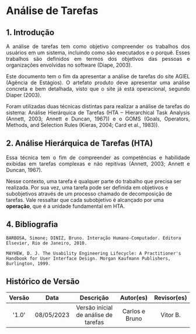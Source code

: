 # Análise de Tarefas

## 1. Introdução
<p align="justify">
A análise de tarefas tem como objetivo compreender os trabalhos dos usuários em um sistema, incluindo como são executados e o porquê. Esses trabalhos são definidos em termos dos objetivos das pessoas e organizações envolvidas no software (Diape, 2003).
</p>
<p align="justify">
Este documento tem o fim da apresentar a análise de tarefas do site AGIEL (Agência de Estágios). O artefato produto deve apresentar uma análise concreta e bem detalhada, visto que o site já está operacional, segundo Diaper (2003).
</p>

<p align="justify">
Foram utilizadas duas técnicas distintas para realizar a análise de tarefas do sistema: Análise Hierárquica de
Tarefas (HTA – Hierarchical Task Analysis (Annett, 2003; Annett e Duncan, 1967)) e o GOMS (Goals,
Operators, Methods, and Selection Rules (Kieras, 2004; Card et al., 1983)).
</p>

## 2. Análise Hierárquica de Tarefas (HTA)
<p align="justify">
Essa técnica tem o fim de compreender as competências e habilidade exibidas em tarefas complexas e não repitivas (Annett, 2003; Annett e Duncan,
1967).
</p>
Nesse contexto, uma tarefa é qualquer parte do trabalho que precisa ser realizada. Por sua vez, uma tarefa pode ser definida em objetivos e subobjetivos através de um processo chamado de decomposição de tarefas. Vale ressaltar que cada subobjetivo é alcançado por uma <b>operação</b>, que é a unidade fundamental em HTA.
</p>


## 4. Bibliografia
```
BARBOSA, Simone; DINIZ, Bruno. Interação Humano-Computador. Editora Elsevier, Rio de Janeiro, 2010.

MAYHEW, D. J. The Usability Engineering Lifecycle: A Practitioner's Handbook for User Interface Design. Morgan Kaufmann Publishers, Burlington, 1999.
```

## Histórico de Versão

|   Versão   | Data  |                      Descrição                      |    Autor(es)     |  Revisor(es)  |
| :--------: | :---: | :-------------------------------------------------: | :--------------: | :-----------: |
|  '1.0'     | 08/05/2023 | Versão inicial de análise de tarefas  | Carlos e Bruno | Vitor B. |
